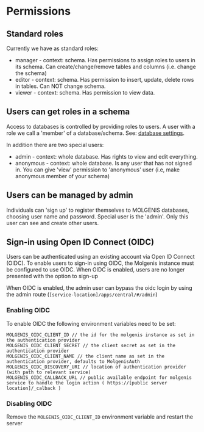 # Permissions

## Standard roles

Currently we have as standard roles:

* manager - context: schema. Has permissions to assign roles to users in its schema. Can create/change/remove tables and
  columns (i.e. change the schema)
* editor - context: schema. Has permission to insert, update, delete rows in tables. Can NOT change schema.
* viewer - context: schema. Has permission to view data.

## Users can get roles in a schema

Access to databases is controlled by providing roles to users. A user with a role we call a 'member' of a
database/schema. See: [database settings](use_database_settings.md).

In addition there are two special users:

* admin - context: whole database. Has rights to view and edit everything.
* anonymous - context: whole database. Is any user that has not signed in. You can give 'view' permission to 'anonymous'
  user (i.e, make anonymous member of your schema)

## Users can be managed by admin

Individuals can 'sign up' to register themselves to MOLGENIS databases, choosing user name and password. Special user is
the 'admin'. Only this user can see and create other users.

## Sign-in using Open ID Connect (OIDC)

Users can be authenticated using an existing account via Open ID Connect (OIDC).
To enable users to sign-in using OIDC, the Molgenis instance must be configured to use OIDC.
When OIDC is enabled, users are no longer presented with the option to sign-up

When OIDC is enabled, the admin user can bypass the oidc login by using the admin route (```[service-location]/apps/central/#/admin```)

### Enabling OIDC
To enable OIDC the following environment variables need to be set:
```
MOLGENIS_OIDC_CLIENT_ID // the id for the molgenis instance as set in the authentication provider
MOLGENIS_OIDC_CLIENT_SECRET // the client secret as set in the authentication provider
MOLGENIS_OIDC_CLIENT_NAME // the client name as set in the  authentication provider, defaults to MolgenisAuth
MOLGENIS_OIDC_DISCOVERY_URI // location of authentication provider (with path to relevant service)
MOLGENIS_OIDC_CALLBACK_URL // public available endpoint for molgenis service to handle the login action ( https://[public server location]/_calback )
```

### Disabling OIDC
Remove the ```MOLGENIS_OIDC_CLIENT_ID``` environment variable and restart the server